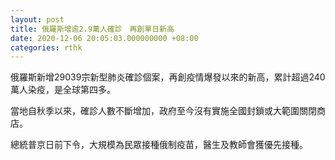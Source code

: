 ```yaml
---
layout: post
title: 俄羅斯增逾2.9萬人確診　再創單日新高
date: 2020-12-06 20:05:03.000000000 +08:00
categories: rthk
---
```


俄羅斯新增29039宗新型肺炎確診個案，再創疫情爆發以來的新高，累計超過240萬人染疫，是全球第四多。

當地自秋季以來，確診人數不斷增加，政府至今沒有實施全國封鎖或大範圍關閉商店。

總統普京日前下令，大規模為民眾接種俄制疫苗，醫生及教師會獲優先接種。
